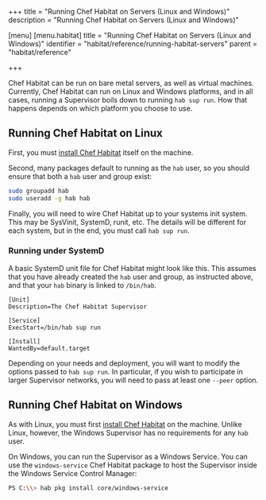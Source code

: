 +++
title = "Running Chef Habitat on Servers (Linux and Windows)"
description = "Running Chef Habitat on Servers (Linux and Windows)"

[menu]
  [menu.habitat]
    title = "Running Chef Habitat on Servers (Linux and Windows)"
    identifier = "habitat/reference/running-habitat-servers"
    parent = "habitat/reference"

+++

Chef Habitat can be run on bare metal servers, as well as virtual machines. Currently, Chef Habitat can run on Linux and Windows platforms, and in all cases, running a Supervisor boils down to running `hab sup run`. How that happens depends on which platform you choose to use.

## Running Chef Habitat on Linux

First, you must [install Chef Habitat](docs/install-habitat) itself on the machine.

Second, many packages default to running as the `hab` user, so you should ensure that both a `hab` user and group exist:

```bash
sudo groupadd hab
sudo useradd -g hab hab
```

Finally, you will need to wire Chef Habitat up to your systems init system. This may be SysVinit, SystemD, runit, etc. The details will be different for each system, but in the end, you must call `hab sup run`.

### Running under SystemD

A basic SystemD unit file for Chef Habitat might look like this. This assumes that you have already created the `hab` user and group, as instructed above, and that your `hab` binary is linked to `/bin/hab`.

    [Unit]
    Description=The Chef Habitat Supervisor

    [Service]
    ExecStart=/bin/hab sup run

    [Install]
    WantedBy=default.target

Depending on your needs and deployment, you will want to modify the options passed to `hab sup run`. In particular, if you wish to participate in larger Supervisor networks, you will need to pass at least one `--peer` option.

## Running Chef Habitat on Windows

As with Linux, you must first [install Chef Habitat](docs/install-habitat) on the machine. Unlike Linux, however, the Windows Supervisor has no requirements for any `hab` user.

On Windows, you can run the Supervisor as a Windows Service. You can use the `windows-service` Chef Habitat package to host the Supervisor inside the Windows Service Control Manager:

```bash
PS C:\\> hab pkg install core/windows-service
```
